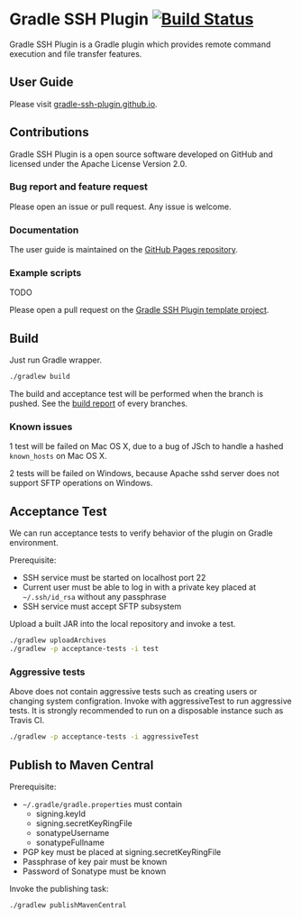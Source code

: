 Gradle SSH Plugin [![Build Status](https://travis-ci.org/int128/gradle-ssh-plugin.svg?branch=master)](https://travis-ci.org/int128/gradle-ssh-plugin)
=================

Gradle SSH Plugin is a Gradle plugin which provides remote command execution and file transfer features.


User Guide
----------

Please visit [gradle-ssh-plugin.github.io](http://gradle-ssh-plugin.github.io/).


Contributions
-------------

Gradle SSH Plugin is a open source software developed on GitHub and licensed under the Apache License Version 2.0.


### Bug report and feature request

Please open an issue or pull request. Any issue is welcome.


### Documentation

The user guide is maintained on the [GitHub Pages repository](https://github.com/gradle-ssh-plugin/gradle-ssh-plugin.github.io).


### Example scripts

TODO

Please open a pull request on the [Gradle SSH Plugin template project](https://github.com/gradle-ssh-plugin/template).


Build
-----

Just run Gradle wrapper.

```bash
./gradlew build
```

The build and acceptance test will be performed when the branch is pushed. See the [build report](http://gradle-ssh-plugin.github.io/build-report.html) of every branches.


### Known issues

1 test will be failed on Mac OS X, due to a bug of JSch to handle a hashed `known_hosts` on Mac OS X.

2 tests will be failed on Windows, because Apache sshd server does not support SFTP operations on Windows.


Acceptance Test
---------------

We can run acceptance tests to verify behavior of the plugin on Gradle environment.

Prerequisite:

* SSH service must be started on localhost port 22
* Current user must be able to log in with a private key placed at `~/.ssh/id_rsa` without any passphrase
* SSH service must accept SFTP subsystem

Upload a built JAR into the local repository and invoke a test.

```bash
./gradlew uploadArchives
./gradlew -p acceptance-tests -i test
```

### Aggressive tests

Above does not contain aggressive tests such as creating users or changing system configration.
Invoke with aggressiveTest to run aggressive tests.
It is strongly recommended to run on a disposable instance such as Travis CI.

```bash
./gradlew -p acceptance-tests -i aggressiveTest
```


Publish to Maven Central
------------------------

Prerequisite:

* `~/.gradle/gradle.properties` must contain 
  * signing.keyId
  * signing.secretKeyRingFile
  * sonatypeUsername
  * sonatypeFullname
* PGP key must be placed at signing.secretKeyRingFile
* Passphrase of key pair must be known
* Password of Sonatype must be known

Invoke the publishing task:

```bash
./gradlew publishMavenCentral
```


